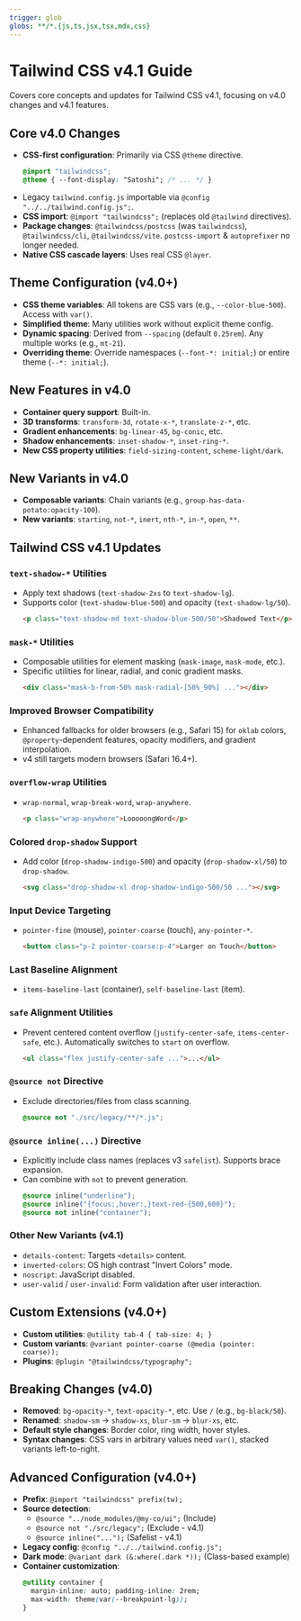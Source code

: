 ```yaml
---
trigger: glob
globs: **/*.{js,ts,jsx,tsx,mdx,css}
---
```


# Tailwind CSS v4.1 Guide

Covers core concepts and updates for Tailwind CSS v4.1, focusing on v4.0 changes and v4.1 features.

## Core v4.0 Changes

-   **CSS-first configuration**: Primarily via CSS `@theme` directive.
    ```css
    @import "tailwindcss";
    @theme { --font-display: "Satoshi"; /* ... */ }
    ```
-   Legacy `tailwind.config.js` importable via `@config "../../tailwind.config.js";`.
-   **CSS import**: `@import "tailwindcss";` (replaces old `@tailwind` directives).
-   **Package changes**: `@tailwindcss/postcss` (was `tailwindcss`), `@tailwindcss/cli`, `@tailwindcss/vite`. `postcss-import` & `autoprefixer` no longer needed.
-   **Native CSS cascade layers**: Uses real CSS `@layer`.

## Theme Configuration (v4.0+)

-   **CSS theme variables**: All tokens are CSS vars (e.g., `--color-blue-500`). Access with `var()`.
-   **Simplified theme**: Many utilities work without explicit theme config.
-   **Dynamic spacing**: Derived from `--spacing` (default `0.25rem`). Any multiple works (e.g., `mt-21`).
-   **Overriding theme**: Override namespaces (`--font-*: initial;`) or entire theme (`--*: initial;`).

## New Features in v4.0

-   **Container query support**: Built-in.
-   **3D transforms**: `transform-3d`, `rotate-x-*`, `translate-z-*`, etc.
-   **Gradient enhancements**: `bg-linear-45`, `bg-conic`, etc.
-   **Shadow enhancements**: `inset-shadow-*`, `inset-ring-*`.
-   **New CSS property utilities**: `field-sizing-content`, `scheme-light/dark`.

## New Variants in v4.0

-   **Composable variants**: Chain variants (e.g., `group-has-data-potato:opacity-100`).
-   **New variants**: `starting`, `not-*`, `inert`, `nth-*`, `in-*`, `open`, `**`.

## Tailwind CSS v4.1 Updates

### `text-shadow-*` Utilities
-   Apply text shadows (`text-shadow-2xs` to `text-shadow-lg`).
-   Supports color (`text-shadow-blue-500`) and opacity (`text-shadow-lg/50`).
    ```html
    <p class="text-shadow-md text-shadow-blue-500/50">Shadowed Text</p>
    ```

### `mask-*` Utilities
-   Composable utilities for element masking (`mask-image`, `mask-mode`, etc.).
-   Specific utilities for linear, radial, and conic gradient masks.
    ```html
    <div class="mask-b-from-50% mask-radial-[50%_90%] ..."></div>
    ```

### Improved Browser Compatibility
-   Enhanced fallbacks for older browsers (e.g., Safari 15) for `oklab` colors, `@property`-dependent features, opacity modifiers, and gradient interpolation.
-   v4 still targets modern browsers (Safari 16.4+).

### `overflow-wrap` Utilities
-   `wrap-normal`, `wrap-break-word`, `wrap-anywhere`.
    ```html
    <p class="wrap-anywhere">LooooongWord</p>
    ```

### Colored `drop-shadow` Support
-   Add color (`drop-shadow-indigo-500`) and opacity (`drop-shadow-xl/50`) to `drop-shadow`.
    ```html
    <svg class="drop-shadow-xl drop-shadow-indigo-500/50 ..."></svg>
    ```

### Input Device Targeting
-   `pointer-fine` (mouse), `pointer-coarse` (touch), `any-pointer-*`.
    ```html
    <button class="p-2 pointer-coarse:p-4">Larger on Touch</button>
    ```

### Last Baseline Alignment
-   `items-baseline-last` (container), `self-baseline-last` (item).

### `safe` Alignment Utilities
-   Prevent centered content overflow (`justify-center-safe`, `items-center-safe`, etc.). Automatically switches to `start` on overflow.
    ```html
    <ul class="flex justify-center-safe ...">...</ul>
    ```

### `@source not` Directive
-   Exclude directories/files from class scanning.
    ```css
    @source not "./src/legacy/**/*.js";
    ```

### `@source inline(...)` Directive
-   Explicitly include class names (replaces v3 `safelist`). Supports brace expansion.
-   Can combine with `not` to prevent generation.
    ```css
    @source inline("underline");
    @source inline("{focus:,hover:,}text-red-{500,600}");
    @source not inline("container");
    ```

### Other New Variants (v4.1)
-   `details-content`: Targets `<details>` content.
-   `inverted-colors`: OS high contrast "Invert Colors" mode.
-   `noscript`: JavaScript disabled.
-   `user-valid` / `user-invalid`: Form validation after user interaction.

## Custom Extensions (v4.0+)

-   **Custom utilities**: `@utility tab-4 { tab-size: 4; }`
-   **Custom variants**: `@variant pointer-coarse (@media (pointer: coarse));`
-   **Plugins**: `@plugin "@tailwindcss/typography";`

## Breaking Changes (v4.0)

-   **Removed**: `bg-opacity-*`, `text-opacity-*`, etc. Use `/` (e.g., `bg-black/50`).
-   **Renamed**: `shadow-sm` → `shadow-xs`, `blur-sm` → `blur-xs`, etc.
-   **Default style changes**: Border color, ring width, hover styles.
-   **Syntax changes**: CSS vars in arbitrary values need `var()`, stacked variants left-to-right.

## Advanced Configuration (v4.0+)

-   **Prefix**: `@import "tailwindcss" prefix(tw);`
-   **Source detection**:
    -   `@source "../node_modules/@my-co/ui";` (Include)
    -   `@source not "./src/legacy";` (Exclude - v4.1)
    -   `@source inline("...");` (Safelist - v4.1)
-   **Legacy config**: `@config "../../tailwind.config.js";`
-   **Dark mode**: `@variant dark (&:where(.dark *));` (Class-based example)
-   **Container customization**:
    ```css
    @utility container {
      margin-inline: auto; padding-inline: 2rem;
      max-width: theme(var(--breakpoint-lg));
    }
    ```
